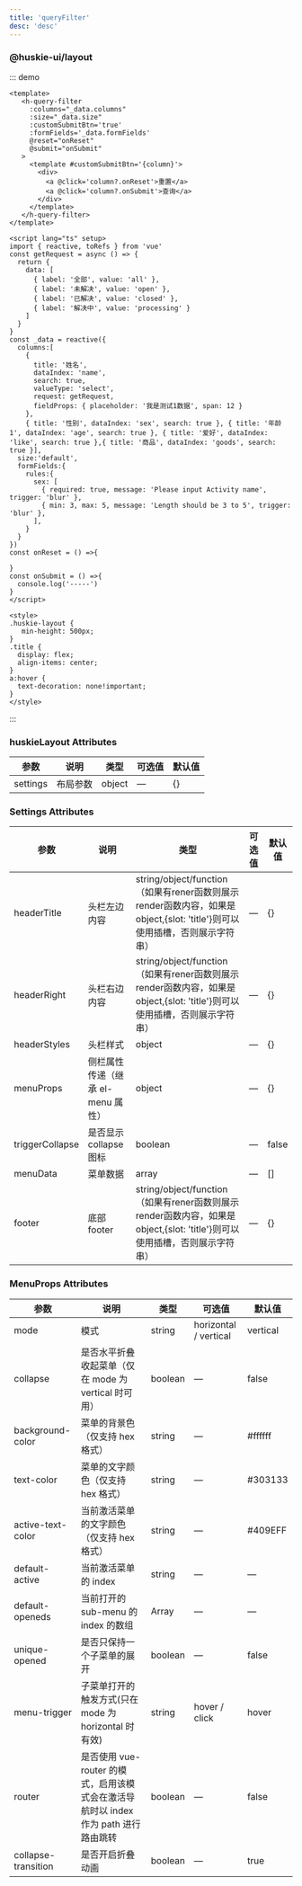 ```yaml
---
title: 'queryFilter'
desc: 'desc'
---
```


### @huskie-ui/layout

::: demo

```vue
<template>
   <h-query-filter
     :columns="_data.columns"
     :size="_data.size"
     :customSubmitBtn='true'
     :formFields='_data.formFields'
     @reset="onReset"
     @submit="onSubmit"
   >
     <template #customSubmitBtn='{column}'>
       <div>
         <a @click='column?.onReset'>重置</a>
         <a @click='column?.onSubmit'>查询</a>
       </div>
     </template>
   </h-query-filter>
</template>

<script lang="ts" setup>
import { reactive, toRefs } from 'vue'
const getRequest = async () => {
  return {
    data: [
      { label: '全部', value: 'all' },
      { label: '未解决', value: 'open' },
      { label: '已解决', value: 'closed' },
      { label: '解决中', value: 'processing' }
    ]
  }
}
const _data = reactive({
  columns:[
    {
      title: '姓名',
      dataIndex: 'name',
      search: true,
      valueType: 'select',
      request: getRequest,
      fieldProps: { placeholder: '我是测试1数据', span: 12 }
    },
    { title: '性别', dataIndex: 'sex', search: true }, { title: '年龄1', dataIndex: 'age', search: true }, { title: '爱好', dataIndex: 'like', search: true },{ title: '商品', dataIndex: 'goods', search: true }],
  size:'default',
  formFields:{
    rules:{
      sex: [
        { required: true, message: 'Please input Activity name', trigger: 'blur' },
        { min: 3, max: 5, message: 'Length should be 3 to 5', trigger: 'blur' },
      ],
    }
  }
})
const onReset = () =>{

}
const onSubmit = () =>{
  console.log('-----')
}
</script>

<style>
.huskie-layout {
   min-height: 500px;
}
.title {
  display: flex;
  align-items: center;
}
a:hover {
  text-decoration: none!important;
}
</style>
```

:::

### huskieLayout Attributes

| 参数      | 说明          | 类型      | 可选值                           | 默认值  |
|---------- |-------------- |---------- |--------------------------------  |-------- |
| settings | 布局参数 | object | — | {} |

### Settings Attributes

| 参数      | 说明          | 类型      | 可选值                           | 默认值  |
|---------- |-------------- |---------- |--------------------------------  |-------- |
| headerTitle | 头栏左边内容 | string/object/function（如果有rener函数则展示render函数内容，如果是object,{slot: 'title'}则可以使用插槽，否则展示字符串） | — | {} |
| headerRight | 头栏右边内容 | string/object/function（如果有rener函数则展示render函数内容，如果是object,{slot: 'title'}则可以使用插槽，否则展示字符串） | — | {} |
| headerStyles | 头栏样式 | object | — | {} |
| menuProps | 侧栏属性传递（继承 el-menu 属性） | object | — | {} |
| triggerCollapse | 是否显示 collapse 图标 | boolean | — | false |
| menuData | 菜单数据 | array | — | [] |
| footer | 底部footer | string/object/function（如果有rener函数则展示render函数内容，如果是object,{slot: 'title'}则可以使用插槽，否则展示字符串） | — | {} |

### MenuProps Attributes

| 参数                | 说明                                                                                | 类型    | 可选值                | 默认值   |
| ------------------- | ----------------------------------------------------------------------------------- | ------- | --------------------- | -------- |
| mode                | 模式                                                                                | string  | horizontal / vertical | vertical |
| collapse            | 是否水平折叠收起菜单（仅在 mode 为 vertical 时可用）                                | boolean | —                     | false    |
| background-color    | 菜单的背景色（仅支持 hex 格式）                                                     | string  | —                     | #ffffff  |
| text-color          | 菜单的文字颜色（仅支持 hex 格式）                                                   | string  | —                     | #303133  |
| active-text-color   | 当前激活菜单的文字颜色（仅支持 hex 格式）                                           | string  | —                     | #409EFF  |
| default-active      | 当前激活菜单的 index                                                                | string  | —                     | —        |
| default-openeds     | 当前打开的 sub-menu 的 index 的数组                                                 | Array   | —                     | —        |
| unique-opened       | 是否只保持一个子菜单的展开                                                          | boolean | —                     | false    |
| menu-trigger        | 子菜单打开的触发方式(只在 mode 为 horizontal 时有效)                                | string  | hover / click         | hover    |
| router              | 是否使用 vue-router 的模式，启用该模式会在激活导航时以 index 作为 path 进行路由跳转 | boolean | —                     | false    |
| collapse-transition | 是否开启折叠动画                                                                    | boolean | —                     | true     |

